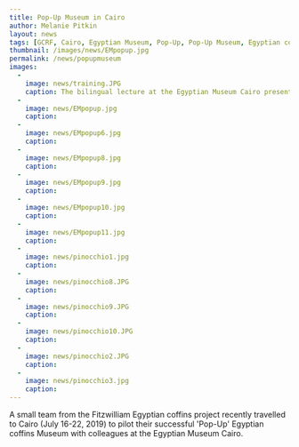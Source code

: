 ```yaml
---
title: Pop-Up Museum in Cairo
author: Melanie Pitkin
layout: news
tags: [GCRF, Cairo, Egyptian Museum, Pop-Up, Pop-Up Museum, Egyptian coffins, training, professional development, knowledge transfer, capacity building]
thumbnail: /images/news/EMpopup.jpg
permalink: /news/popupmuseum
images:
  -
    image: news/training.JPG
    caption: The bilingual lecture at the Egyptian Museum Cairo presented by Melanie Pitkin, Sara Hany Abed and Charlotte Thompson.
  -
    image: news/EMpopup.jpg
    caption: 
  -
    image: news/EMpopup6.jpg
    caption: 
  -
    image: news/EMpopup8.jpg
    caption:  
  -
    image: news/EMpopup9.jpg
    caption:  
  -
    image: news/EMpopup10.jpg
    caption: 
  -
    image: news/EMpopup11.jpg
    caption:  
  -
    image: news/pinocchio1.jpg
    caption: 
  -
    image: news/pinocchio8.JPG
    caption:  
  -
    image: news/pinocchio9.JPG
    caption: 
  -
    image: news/pinocchio10.JPG
    caption:
  -
    image: news/pinocchio2.JPG
    caption:
  -
    image: news/pinocchio3.jpg
    caption:
---
```


A small team from the Fitzwilliam Egyptian coffins project recently travelled to Cairo (July 16-22, 2019) to pilot their successful 'Pop-Up' Egyptian coffins Museum with colleagues at the Egyptian Museum Cairo.
